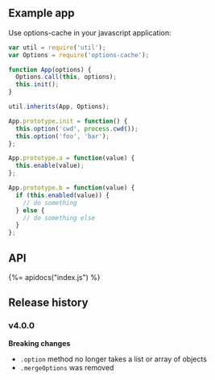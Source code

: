 ## Example app

Use options-cache in your javascript application:

```js
var util = require('util');
var Options = require('options-cache');

function App(options) {
  Options.call(this, options);
  this.init();
}

util.inherits(App, Options);

App.prototype.init = function() {
  this.option('cwd', process.cwd());
  this.option('foo', 'bar');
};

App.prototype.a = function(value) {
  this.enable(value);
};

App.prototype.b = function(value) {
  if (this.enabled(value)) {
    // do something
  } else {
    // do something else
  }
};
```

## API

{%= apidocs("index.js") %}

## Release history

### v4.0.0

**Breaking changes**

- `.option` method no longer takes a list or array of objects
- `.mergeOptions` was removed

